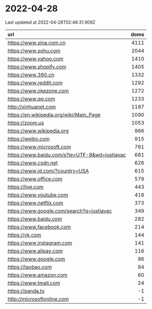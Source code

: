 # 2022-04-28

<!-- BEGIN -->
Last updated at 2022-04-28T02:46:31.909Z

url | doms
:- | -:
https://www.sina.com.cn | 4111
https://www.sohu.com | 2044
https://www.yahoo.com | 1410
https://www.shopify.com | 1405
https://www.360.cn | 1332
https://www.reddit.com | 1292
https://www.okezone.com | 1272
https://www.qq.com | 1233
http://xinhuanet.com | 1187
https://en.wikipedia.org/wiki/Main_Page | 1090
https://zoom.us | 1053
https://www.wikipedia.org | 966
https://weibo.com | 915
https://www.microsoft.com | 761
https://www.baidu.com/s?ie=UTF-8&wd=justjavac | 681
https://www.csdn.net | 626
https://www.jd.com/?country=USA | 615
https://www.office.com | 579
https://live.com | 443
https://www.youtube.com | 418
https://www.netflix.com | 373
https://www.google.com/search?q=justjavac | 349
https://www.baidu.com | 282
https://www.facebook.com | 214
https://vk.com | 144
https://www.instagram.com | 141
https://www.alipay.com | 116
https://www.google.com | 86
https://taobao.com | 84
https://www.amazon.com | 60
https://www.tmall.com | 24
https://panda.tv | -1
http://microsoftonline.com | -1
<!-- END -->
